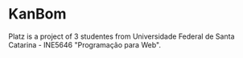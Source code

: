 # KanBom
Platz is a project of 3 studentes from Universidade Federal de Santa Catarina - INE5646 "Programação para Web".
